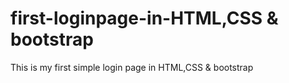 # first-loginpage-in-HTML,CSS & bootstrap
This is my first  simple login page in HTML,CSS & bootstrap   
